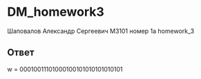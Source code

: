 # DM_homework3
Шаповалов Александр Сергеевич М3101
номер 1а homework_3

## Ответ
w = 00010011101000100101010101010101